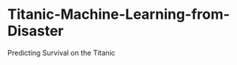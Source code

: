 Titanic-Machine-Learning-from-Disaster
======================================

Predicting Survival on the Titanic

